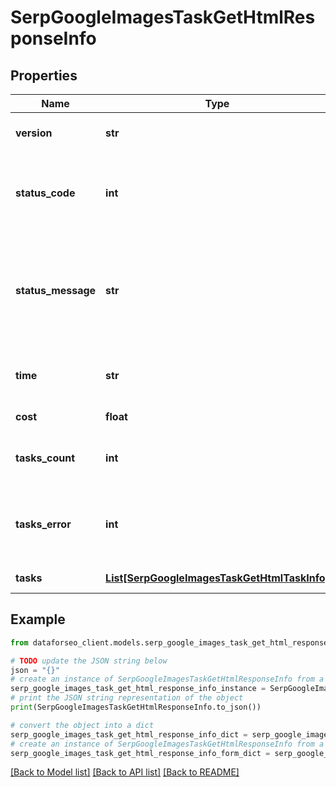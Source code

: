 # SerpGoogleImagesTaskGetHtmlResponseInfo


## Properties

Name | Type | Description | Notes
------------ | ------------- | ------------- | -------------
**version** | **str** | the current version of the API | [optional] 
**status_code** | **int** | general status code you can find the full list of the response codes here | [optional] 
**status_message** | **str** | general informational message you can find the full list of general informational messages here | [optional] 
**time** | **str** | total execution time, seconds | [optional] 
**cost** | **float** | total tasks cost, USD | [optional] 
**tasks_count** | **int** | the number of tasks in the tasks array | [optional] 
**tasks_error** | **int** | the number of tasks in the tasks array returned with an error | [optional] 
**tasks** | [**List[SerpGoogleImagesTaskGetHtmlTaskInfo]**](SerpGoogleImagesTaskGetHtmlTaskInfo.md) | array of tasks | [optional] 

## Example

```python
from dataforseo_client.models.serp_google_images_task_get_html_response_info import SerpGoogleImagesTaskGetHtmlResponseInfo

# TODO update the JSON string below
json = "{}"
# create an instance of SerpGoogleImagesTaskGetHtmlResponseInfo from a JSON string
serp_google_images_task_get_html_response_info_instance = SerpGoogleImagesTaskGetHtmlResponseInfo.from_json(json)
# print the JSON string representation of the object
print(SerpGoogleImagesTaskGetHtmlResponseInfo.to_json())

# convert the object into a dict
serp_google_images_task_get_html_response_info_dict = serp_google_images_task_get_html_response_info_instance.to_dict()
# create an instance of SerpGoogleImagesTaskGetHtmlResponseInfo from a dict
serp_google_images_task_get_html_response_info_form_dict = serp_google_images_task_get_html_response_info.from_dict(serp_google_images_task_get_html_response_info_dict)
```
[[Back to Model list]](../README.md#documentation-for-models) [[Back to API list]](../README.md#documentation-for-api-endpoints) [[Back to README]](../README.md)


